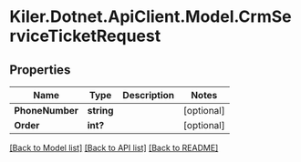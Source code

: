 # Kiler.Dotnet.ApiClient.Model.CrmServiceTicketRequest

## Properties

Name | Type | Description | Notes
------------ | ------------- | ------------- | -------------
**PhoneNumber** | **string** |  | [optional] 
**Order** | **int?** |  | [optional] 

[[Back to Model list]](../README.md#documentation-for-models) [[Back to API list]](../README.md#documentation-for-api-endpoints) [[Back to README]](../README.md)

